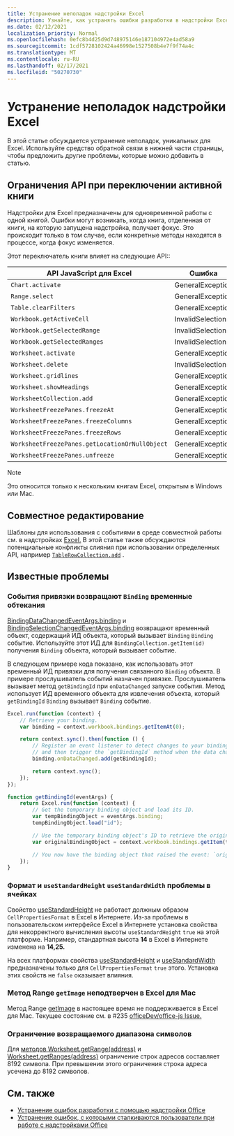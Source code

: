 ```yaml
---
title: Устранение неполадок надстройки Excel
description: Узнайте, как устранять ошибки разработки в надстройки Excel.
ms.date: 02/12/2021
localization_priority: Normal
ms.openlocfilehash: 0efc8b4d25d9d748975146e187104972e4ad58a9
ms.sourcegitcommit: 1cdf5728102424a46998e1527508b4e7f9f74a4c
ms.translationtype: MT
ms.contentlocale: ru-RU
ms.lasthandoff: 02/17/2021
ms.locfileid: "50270730"
---
```

# <a name="troubleshooting-excel-add-ins"></a>Устранение неполадок надстройки Excel

В этой статье обсуждается устранение неполадок, уникальных для Excel. Используйте средство обратной связи в нижней части страницы, чтобы предложить другие проблемы, которые можно добавить в статью.

## <a name="api-limitations-when-the-active-workbook-switches"></a>Ограничения API при переключении активной книги

Надстройки для Excel предназначены для одновременной работы с одной книгой. Ошибки могут возникать, когда книга, отделенная от книги, на которую запущена надстройка, получает фокус. Это происходит только в том случае, если конкретные методы находятся в процессе, когда фокус изменяется.

Этот переключатель книги влияет на следующие API::

|API JavaScript для Excel | Ошибка |
|--|--|
| `Chart.activate` | GeneralException |
| `Range.select` | GeneralException |
| `Table.clearFilters` | GeneralException |
| `Workbook.getActiveCell`  | InvalidSelection|
| `Workbook.getSelectedRange` | InvalidSelection|
| `Workbook.getSelectedRanges`  | InvalidSelection|
| `Worksheet.activate` | GeneralException |
| `Worksheet.delete`  | InvalidSelection|
| `Worksheet.gridlines` | GeneralException |
| `Worksheet.showHeadings` | GeneralException |
| `WorksheetCollection.add` | GeneralException |
| `WorksheetFreezePanes.freezeAt` | GeneralException |
| `WorksheetFreezePanes.freezeColumns` | GeneralException |
| `WorksheetFreezePanes.freezeRows` | GeneralException |
| `WorksheetFreezePanes.getLocationOrNullObject`| GeneralException |
| `WorksheetFreezePanes.unfreeze` | GeneralException |

> [!NOTE]
> Это относится только к нескольким книгам Excel, открытым в Windows или Mac.

## <a name="coauthoring"></a>Совместное редактирование

Шаблоны для использования с событиями в среде совместной работы см. в надстройках [Excel.](co-authoring-in-excel-add-ins.md) В этой статье также обсуждаются потенциальные конфликты слияния при использовании определенных API, например [`TableRowCollection.add`](/javascript/api/excel/excel.tablerowcollection#add-index--values-) .

## <a name="known-issues"></a>Известные проблемы

### <a name="binding-events-return-temporary-binding-obects"></a>События привязки возвращают `Binding` временные обтекания

[BindingDataChangedEventArgs.binding](/javascript/api/excel/excel.bindingdatachangedeventargs#binding) и [BindingSelectionChangedEventArgs.binding](/javascript/api/excel/excel.bindingselectionchangedeventargs#binding) возвращают временный объект, содержащий ИД объекта, который вызывает `Binding` `Binding` событие. Используйте этот ИД для `BindingCollection.getItem(id)` получения `Binding` объекта, который вызывает событие.

В следующем примере кода показано, как использовать этот временный ИД привязки для получения связанного `Binding` объекта. В примере прослушиватель событий назначен привязке. Прослушиватель вызывает метод `getBindingId` при `onDataChanged` запуске события. Метод использует ИД временного объекта для извлечения объекта, который `getBindingId` `Binding` вызывает `Binding` событие.

```js
Excel.run(function (context) {
    // Retrieve your binding.
    var binding = context.workbook.bindings.getItemAt(0);

    return context.sync().then(function () {
        // Register an event listener to detect changes to your binding
        // and then trigger the `getBindingId` method when the data changes. 
        binding.onDataChanged.add(getBindingId);

        return context.sync();
    });
});

function getBindingId(eventArgs) {
    return Excel.run(function (context) {
        // Get the temporary binding object and load its ID. 
        var tempBindingObject = eventArgs.binding;
        tempBindingObject.load("id");

        // Use the temporary binding object's ID to retrieve the original binding object. 
        var originalBindingObject = context.workbook.bindings.getItem(tempBindingObject.id);

        // You now have the binding object that raised the event: `originalBindingObject`. 
    });
}
```

### <a name="cell-format-usestandardheight-and-usestandardwidth-issues"></a>Формат и `useStandardHeight` `useStandardWidth` проблемы в ячейках

Свойство [useStandardHeight](/javascript/api/excel/excel.cellpropertiesformat#useStandardHeight) не работает должным образом `CellPropertiesFormat` в Excel в Интернете. Из-за проблемы в пользовательском интерфейсе Excel в Интернете установка свойства для некорректного вычисления высоты `useStandardHeight` `true` на этой платформе. Например, стандартная высота **14** в Excel в Интернете изменена на **14,25.**

На всех платформах свойства [useStandardHeight](/javascript/api/excel/excel.cellpropertiesformat#useStandardHeight) и [useStandardWidth](/javascript/api/excel/excel.cellpropertiesformat#useStandardWidth) предназначены только для `CellPropertiesFormat` `true` этого. Установка этих свойств не `false` оказывает влияния. 

### <a name="range-getimage-method-unsupported-on-excel-for-mac"></a>Метод Range `getImage` неподтверчен в Excel для Mac

Метод Range [getImage](/javascript/api/excel/excel.range#getImage__) в настоящее время не поддерживается в Excel для Mac. Текущее состояние см. в #235 [officeDev/office-js Issue.](https://github.com/OfficeDev/office-js/issues/235)

### <a name="range-return-character-limit"></a>Ограничение возвращаемого диапазона символов

Для [методов Worksheet.getRange(address)](/javascript/api/excel/excel.worksheet#getRange_address_) и [Worksheet.getRanges(address)](/javascript/api/excel/excel.worksheet#getRanges_address_) ограничение строк адресов составляет 8192 символа. При превышении этого ограничения строка адреса усечена до 8192 символов.

## <a name="see-also"></a>См. также

- [Устранение ошибок разработки с помощью надстройки Office](../testing/troubleshoot-development-errors.md)
- [Устранение ошибок, с которыми сталкиваются пользователи при работе с надстройками Office](../testing/testing-and-troubleshooting.md)
